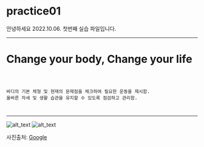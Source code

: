 # practice01

안녕하세요 2022.10.06. 첫번째 실습 파일입니다.

***
 
# <b> Change your body, Change your life</b>

<code>
 
 바디의 기본 체형 및 현재의 문제점을 체크하여 필요한 운동을 제시함.
 올바른 자세 및 생활 습관을 유지할 수 있도록 점검하고 관리함.
 
</code>

------------------------------------


![alt_text](https://sinicropispine.com/wp-content/uploads/2017/05/strengthen-spine.jpg)
![alt_text](https://post.healthline.com/wp-content/uploads/2020/09/Back_Dumbbell_Workout_Weights-1200x628-Facebook-1200x628.jpg)

사진출처: [Google][googlelink]

[googlelink]:http://google.com


